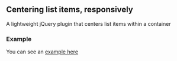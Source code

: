 ## Centering list items, responsively

A lightweight jQuery plugin that centers list items within a container

### Example

You can see an <a href="http://benholland.me/labs/centering/">example here</a>